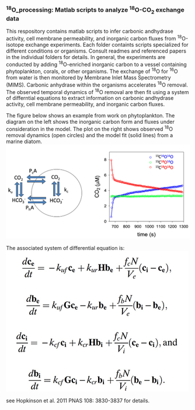 
### <sup>18</sup>O_processing: Matlab scripts to analyze <sup>18</sup>O-CO<sub>2</sub> exchange data
This respository contains matlab scripts to infer carbonic andhydrase activity, cell membrane permeability, and inorganic carbon fluxes from  <sup>18</sup>O-isotope exchange experiments.
Each folder containts scripts specialized for different conditions or organisms. Consult readmes and referenced papers in the individual folders for details.
In general, the experiments are conducted by adding <sup>18</sup>O-enriched inorganic carbon to a vessel containing phytoplankton, corals, or other organisms. 
The exchange of <sup>18</sup>O for <sup>16</sup>O from water is then monitored by Membrane Inlet Mass Spectrometry (MIMS). Carbonic anhydrase within the organisms accelerates <sup>18</sup>O removal.
The observed temporal dynamics of <sup>18</sup>O removal are then fit using a system of differntial equations to extract information on carbonic andhydrase activity, cell membrane permeability, and inorganic carbon fluxes.

The figure below shows an example from work on phytoplankton. The diagram on the left shows the inorganic carbon form and fluxes under consideration in the model. 
The plot on the right shows observed <sup>18</sup>O removal dynamics (open circles) and the model fit (solid lines) from a marine diatom. 
![18O_Example](doc/18O_model_fit_example.jpg)

The associated system of differential equation is:
![18O_DEs](doc/18O_model_DEs.jpg)

see Hopkinson et al. 2011 PNAS 108: 3830-3837 for details.
